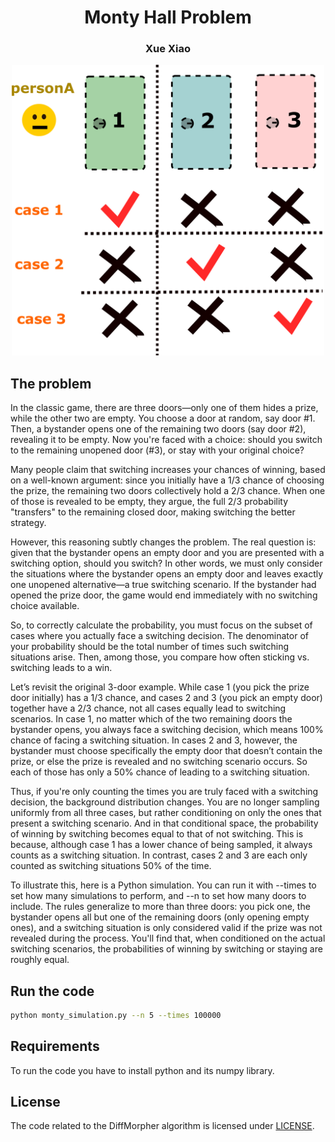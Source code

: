 <p align="center">
  <h1 align="center">Monty Hall Problem</h1>
  <h3 align="center">Xue Xiao</h3>
  <div align="center">
        <img src="./diagram.png", width="500">
  </div>
  
## The problem
In the classic game, there are three doors—only one of them hides a prize, while the other two are empty. You choose a door at random, say door #1. Then, a bystander opens one of the remaining two doors (say door #2), revealing it to be empty. Now you're faced with a choice: should you switch to the remaining unopened door (#3), or stay with your original choice?

Many people claim that switching increases your chances of winning, based on a well-known argument: since you initially have a 1/3 chance of choosing the prize, the remaining two doors collectively hold a 2/3 chance. When one of those is revealed to be empty, they argue, the full 2/3 probability "transfers" to the remaining closed door, making switching the better strategy.

However, this reasoning subtly changes the problem. The real question is: given that the bystander opens an empty door and you are presented with a switching option, should you switch? In other words, we must only consider the situations where the bystander opens an empty door and leaves exactly one unopened alternative—a true switching scenario. If the bystander had opened the prize door, the game would end immediately with no switching choice available.

So, to correctly calculate the probability, you must focus on the subset of cases where you actually face a switching decision. The denominator of your probability should be the total number of times such switching situations arise. Then, among those, you compare how often sticking vs. switching leads to a win.

Let’s revisit the original 3-door example. While case 1 (you pick the prize door initially) has a 1/3 chance, and cases 2 and 3 (you pick an empty door) together have a 2/3 chance, not all cases equally lead to switching scenarios. In case 1, no matter which of the two remaining doors the bystander opens, you always face a switching decision, which means 100% chance of facing a switching situation. In cases 2 and 3, however, the bystander must choose specifically the empty door that doesn’t contain the prize, or else the prize is revealed and no switching scenario occurs. So each of those has only a 50% chance of leading to a switching situation.

Thus, if you're only counting the times you are truly faced with a switching decision, the background distribution changes. You are no longer sampling uniformly from all three cases, but rather conditioning on only the ones that present a switching scenario. And in that conditional space, the probability of winning by switching becomes equal to that of not switching. This is because, although case 1 has a lower chance of being sampled, it always counts as a switching situation. In contrast, cases 2 and 3 are each only counted as switching situations 50% of the time.

To illustrate this, here is a Python simulation. You can run it with --times to set how many simulations to perform, and --n to set how many doors to include. The rules generalize to more than three doors: you pick one, the bystander opens all but one of the remaining doors (only opening empty ones), and a switching situation is only considered valid if the prize was not revealed during the process. You'll find that, when conditioned on the actual switching scenarios, the probabilities of winning by switching or staying are roughly equal.

## Run the code
```bash
python monty_simulation.py --n 5 --times 100000
```
</p>


## Requirements
To run the code you have to install python and its numpy library.

## License
The code related to the DiffMorpher algorithm is licensed under [LICENSE](LICENSE.txt). 
